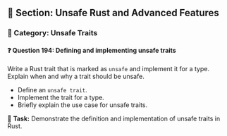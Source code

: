 ## 📘 Section: Unsafe Rust and Advanced Features  
### 🔹 Category: Unsafe Traits  
#### ❓ Question 194: Defining and implementing unsafe traits

Write a Rust trait that is marked as `unsafe` and implement it for a type. Explain when and why a trait should be unsafe.

- Define an `unsafe trait`.
- Implement the trait for a type.
- Briefly explain the use case for unsafe traits.

🔧 **Task:** Demonstrate the definition and implementation of unsafe traits in Rust.
